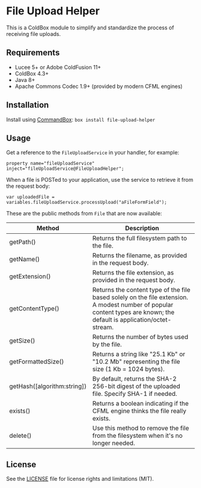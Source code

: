 # File Upload Helper

This is a ColdBox module to simplify and standardize the process of receiving file uploads.

## Requirements

- Lucee 5+ or Adobe ColdFusion 11+
- ColdBox 4.3+
- Java 8+
- Apache Commons Codec 1.9+ (provided by modern CFML engines)

## Installation

Install using [CommandBox](https://www.ortussolutions.com/products/commandbox):
`box install file-upload-helper`

## Usage

Get a reference to the `FileUploadService` in your handler, for example:
```
property name="fileUploadService" inject="fileUploadService@FileUploadHelper";
```

When a file is POSTed to your application, use the service to retrieve it from the request body:
```
var uploadedFile = variables.fileUploadService.processUpload("aFileFormField");
```

These are the public methods from `File` that are now available:

| Method | Description |
|--------|-------------|
| getPath() | Returns the full filesystem path to the file. |
| getName() | Returns the filename, as provided in the request body. |
| getExtension() | Returns the file extension, as provided in the request body. |
| getContentType() | Returns the content type of the file based solely on the file extension. A modest number of popular content types are known; the default is application/octet-stream. |
| getSize() | Returns the number of bytes used by the file. |
| getFormattedSize() | Returns a string like "25.1 Kb" or "10.2 Mb" representing the file size (1 Kb = 1024 bytes). |
| getHash([algorithm:string]) | By default, returns the SHA-2 256-bit digest of the uploaded file. Specify SHA-1 if needed. |
| exists() | Returns a boolean indicating if the CFML engine thinks the file really exists. |
| delete() | Use this method to remove the file from the filesystem when it's no longer needed. |

## License

See the [LICENSE](LICENSE.txt) file for license rights and limitations (MIT).
